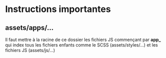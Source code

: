 # Instructions importantes 
## assets/apps/...

Il faut mettre à la racine de ce dossier les fichiers JS commençant par **app_** qui index tous les fichiers enfants comme le SCSS (assets/styles/...) et les fichiers JS (assets/js/...)